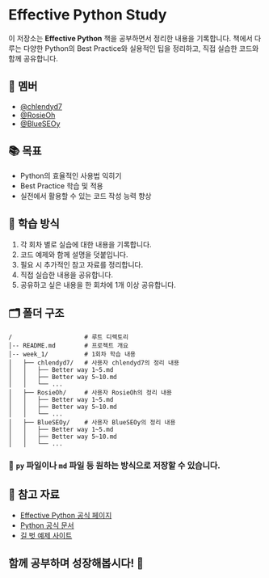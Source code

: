 # Effective Python Study

이 저장소는 **Effective Python** 책을 공부하면서 정리한 내용을 기록합니다. 책에서 다루는 다양한 Python의 Best Practice와 실용적인 팁을 정리하고, 직접 실습한 코드와 함께 공유합니다.

## 👥 멤버
- [@chlendyd7](https://github.com/chlendyd7)
- [@RosieOh](https://github.com/RosieOh)
- [@BlueSEOy](https://github.com/BlueSEOy)

## 📚 목표

- Python의 효율적인 사용법 익히기
- Best Practice 학습 및 적용
- 실전에서 활용할 수 있는 코드 작성 능력 향상

## 📖 학습 방식

1. 각 회차 별로 실습에 대한 내용을 기록합니다.
2. 코드 예제와 함께 설명을 덧붙입니다.
3. 필요 시 추가적인 참고 자료를 정리합니다.
4. 직접 실습한 내용을 공유합니다.
5. 공유하고 싶은 내용을 한 회차에 1개 이상 공유합니다.

## 🗂️ 폴더 구조

```
/                    # 루트 디렉토리
│-- README.md        # 프로젝트 개요
│-- week_1/          # 1회차 학습 내용
│   ├── chlendyd7/   # 사용자 chlendyd7의 정리 내용
│   │   ├── Better way 1~5.md
│   │   ├── Better way 5~10.md
│   │   └── ...
│   ├── RosieOh/     # 사용자 RosieOh의 정리 내용
│   │   ├── Better way 1~5.md
│   │   ├── Better way 5~10.md
│   │   └── ...
│   ├── BlueSEOy/    # 사용자 BlueSEOy의 정리 내용
│   │   ├── Better way 1~5.md
│   │   ├── Better way 5~10.md
│   │   └── ...
```

### 💾 `py` 파일이나 `md` 파일 등 원하는 방식으로 저장할 수 있습니다.

## 🔗 참고 자료

- [Effective Python 공식 페이지](https://effectivepython.com/)
- [Python 공식 문서](https://docs.python.org/3/)
- [길 벗 예제 사이트](https://github.com/gilbutITbook/080235/tree/master)


## 함께 공부하며 성장해봅시다! 🚀

